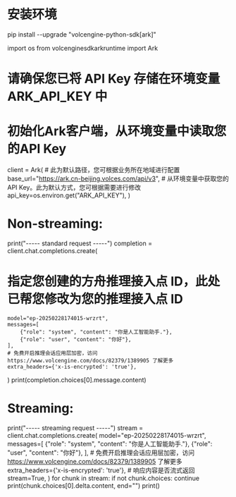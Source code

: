 # 安装环境
pip install --upgrade "volcengine-python-sdk[ark]"

import os
from volcenginesdkarkruntime import Ark

# 请确保您已将 API Key 存储在环境变量 ARK_API_KEY 中
# 初始化Ark客户端，从环境变量中读取您的API Key
client = Ark(
    # 此为默认路径，您可根据业务所在地域进行配置
    base_url="https://ark.cn-beijing.volces.com/api/v3",
    # 从环境变量中获取您的 API Key。此为默认方式，您可根据需要进行修改
    api_key=os.environ.get("ARK_API_KEY"),
)

# Non-streaming:
print("----- standard request -----")
completion = client.chat.completions.create(
   # 指定您创建的方舟推理接入点 ID，此处已帮您修改为您的推理接入点 ID
    model="ep-20250228174015-wrzrt",
    messages=[
        {"role": "system", "content": "你是人工智能助手."},
        {"role": "user", "content": "你好"},
    ],
    # 免费开启推理会话应用层加密，访问 https://www.volcengine.com/docs/82379/1389905 了解更多
    extra_headers={'x-is-encrypted': 'true'},
)
print(completion.choices[0].message.content)

# Streaming:
print("----- streaming request -----")
stream = client.chat.completions.create(
    model="ep-20250228174015-wrzrt",
    messages=[
        {"role": "system", "content": "你是人工智能助手."},
        {"role": "user", "content": "你好"},
    ],
    # 免费开启推理会话应用层加密，访问 https://www.volcengine.com/docs/82379/1389905 了解更多
    extra_headers={'x-is-encrypted': 'true'},
    # 响应内容是否流式返回
    stream=True,
)
for chunk in stream:
    if not chunk.choices:
        continue
    print(chunk.choices[0].delta.content, end="")
print()

